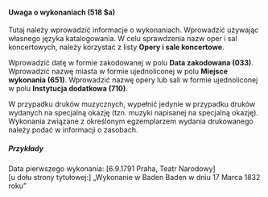 #### Uwaga o wykonaniach (518 $a)

Tutaj należy wprowadzić informacje o wykonaniach. Wprowadzić używając własnego języka katalogowania. W celu sprawdzenia nazw oper i sal koncertowych, należy korzystać z listy **Opery i sale koncertowe**.  

Wprowadzić datę w formie zakodowanej w polu **Data zakodowana (033)**. Wprowadzić nazwę miasta w formie ujednoliconej w polu **Miejsce wykonania (651)**. Wprowadzić nazwę opery lub sali w formie ujednoliconej w polu **Instytucja dodatkowa (710)**.

W przypadku druków muzycznych, wypełnić jedynie w przypadku druków wydanych na specjalną okazję (tzn. muzyki napisanej na specjalną okazję). Wykonania związane z określonym egzemplarzem wydania drukowanego należy podać w informacji o zasobach.

##### Przykłady  
Data pierwszego wykonania: [6.9.1791 Praha, Teatr Narodowy]  
[u dołu strony tytułowej:] „Wykonanie w Baden Baden w dniu 17 Marca 1832 roku”
